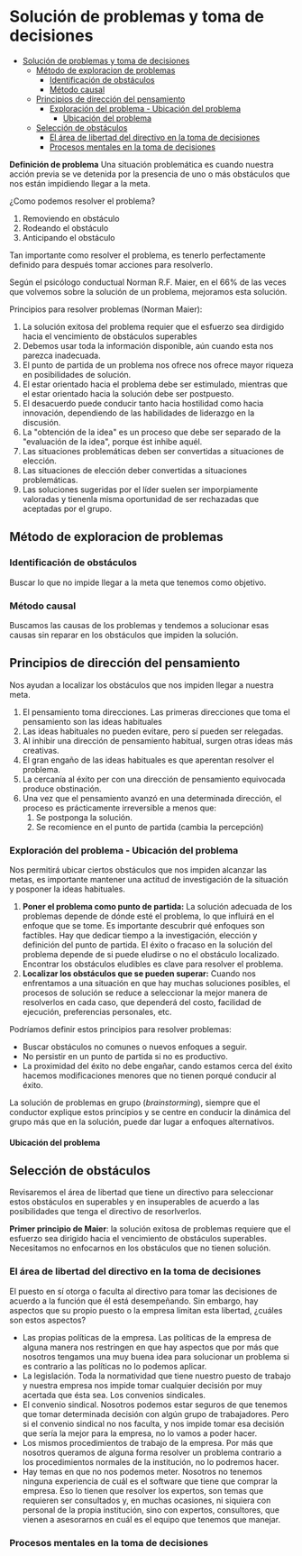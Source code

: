 # Solución de problemas y toma de decisiones

- [Solución de problemas y toma de decisiones](#solución-de-problemas-y-toma-de-decisiones)
  - [Método de exploracion de problemas](#método-de-exploracion-de-problemas)
    - [Identificación de obstáculos](#identificación-de-obstáculos)
    - [Método causal](#método-causal)
  - [Principios de dirección del pensamiento](#principios-de-dirección-del-pensamiento)
    - [Exploración del problema - Ubicación del problema](#exploración-del-problema---ubicación-del-problema)
      - [Ubicación del problema](#ubicación-del-problema)
  - [Selección de obstáculos](#selección-de-obstáculos)
    - [El área de libertad del directivo en la toma de decisiones](#el-área-de-libertad-del-directivo-en-la-toma-de-decisiones)
    - [Procesos mentales en la toma de decisiones](#procesos-mentales-en-la-toma-de-decisiones)


**Definición de problema** Una situación problemática es cuando nuestra acción previa se ve detenida por la presencia de uno o más obstáculos que nos están impidiendo llegar a la meta.

¿Como podemos resolver el problema?

1. Removiendo en obstáculo
2. Rodeando el obstáculo
3. Anticipando el obstáculo

Tan importante como resolver el problema, es tenerlo perfectamente definido para después tomar acciones para resolverlo.

Según el psicólogo conductual Norman R.F. Maier, en el 66% de las veces que volvemos sobre la solución de un problema, mejoramos esta solución.

Principios para resolver problemas (Norman Maier):

1. La solución exitosa del problema requier que el esfuerzo sea dirdigido hacia el vencimiento de obstáculos superables
2. Debemos usar toda la información disponible, aún cuando esta nos parezca inadecuada.
3. El punto de partida de un problema nos ofrece nos ofrece mayor riqueza en posibilidades de solución.
4. El estar orientado hacia el problema debe ser estimulado, mientras que el estar orientado hacia la solución debe ser postpuesto.
5. El desacuerdo puede conducir tanto hacia hostilidad como hacia innovación, dependiendo de las habilidades de liderazgo en la discusión.
6. La "obtención de la idea" es un proceso que debe ser separado de la "evaluación de la idea", porque ést inhibe aquél.
7. Las situaciones problemáticas deben ser convertidas a situaciones de elección.
8. Las situaciones de elección deber convertidas a situaciones problemáticas.
9. Las soluciones sugeridas por el líder suelen ser imporpiamente valoradas y tienenla misma oportunidad de ser rechazadas que aceptadas por el grupo.

## Método de exploracion de problemas

### Identificación de obstáculos

Buscar lo que no impide llegar a la meta que tenemos como objetivo.

### Método causal

Buscamos las causas de los problemas y tendemos a solucionar esas causas sin reparar en los obstáculos que impiden la solución.

## Principios de dirección del pensamiento

Nos ayudan a localizar los obstáculos que nos impiden llegar a nuestra meta.

1. El pensamiento toma direcciones. Las primeras direcciones que toma el pensamiento son las ideas habituales
2. Las ideas habituales no pueden evitare, pero sí pueden ser relegadas.
3. Al inhibir una dirección de pensamiento habitual, surgen otras ideas más creativas.
4. El gran engaño de las ideas habituales es que aperentan resolver el problema.
5. La cercanía al éxito per con una dirección de pensamiento equivocada produce obstinación.
6. Una vez que el pensamiento avanzó en una determinada dirección, el proceso es prácticamente irreversible a menos que:
   1. Se postponga la solución.
   2. Se recomience en el punto de partida (cambia la percepción)

### Exploración del problema - Ubicación del problema

Nos permitirá ubicar ciertos obstáculos que nos impiden alcanzar las metas, es importante mantener una actitud de 
investigación de la situación y posponer la ideas habituales.

1. **Poner el problema como punto de partida:** La solución adecuada de los problemas depende de dónde esté el problema, lo que influirá en el enfoque que se tome. Es importante descubrir qué enfoques son factibles. Hay que dedicar tiempo a la investigación, elección y definición del punto de partida. El éxito o fracaso en la solución del problema depende de si puede eludirse o no el obstáculo localizado. Encontrar los obstáculos eludibles es clave para resolver el problema.
2. **Localizar los obstáculos que se pueden superar:** Cuando nos enfrentamos a una situación en que hay muchas soluciones posibles, el procesos de solución se reduce a seleccionar la mejor manera de resolverlos en cada caso, que dependerá del costo, facilidad de ejecución, preferencias personales, etc.

Podríamos definir estos principios para resolver problemas:

- Buscar obstáculos no comunes o nuevos enfoques a seguir.
- No persistir en un punto de partida si no es productivo.
- La proximidad del éxito no debe engañar, cando estamos cerca del éxito hacemos modificaciones menores que no tienen porqué conducir al éxito.

La solución de problemas en grupo (_brainstorming_), siempre que el conductor explique estos principios y se centre en conducir la dinámica del grupo más que en la solución, puede dar lugar a enfoques alternativos.

#### Ubicación del problema


## Selección de obstáculos

Revisaremos el área de libertad que tiene un directivo para seleccionar estos obstáculos en superables y en insuperables de acuerdo a las posibilidades que tenga el directivo de resorlverlos.

**Primer principio de Maier**: la solución exitosa de problemas requiere que el esfuerzo sea dirigido hacia el vencimiento de obstáculos superables. Necesitamos no enfocarnos en los obstáculos que no tienen solución.

### El área de libertad del directivo en la toma de decisiones

El puesto en sí otorga o faculta al directivo para tomar las decisiones de acuerdo a la función que él está desempeñando. Sin embargo, hay aspectos que su propio puesto o la empresa limitan esta libertad, ¿cuáles son estos aspectos?

- Las propias políticas de la empresa. Las políticas de la empresa de alguna manera nos restringen en que hay aspectos que por más que nosotros tengamos una muy buena idea para solucionar un problema si es contrario a las políticas no lo podemos aplicar.
- La legislación. Toda la normatividad que tiene nuestro puesto de trabajo y nuestra empresa nos impide tomar cualquier decisión por muy acertada que ésta sea. Los convenios sindicales.
- El convenio sindical. Nosotros podemos estar seguros de que tenemos que tomar determinada decisión con algún grupo de trabajadores. Pero si el convenio sindical no nos faculta, y nos impide tomar esa decisión que sería la mejor para la empresa, no lo vamos a poder hacer.
- Los mismos procedimientos de trabajo de la empresa. Por más que nosotros queramos de alguna forma resolver un problema contrario a los procedimientos normales de la institución, no lo podremos hacer.
- Hay temas en que no nos podemos meter. Nosotros no tenemos ninguna experiencia de cuál es el software que tiene que comprar la empresa. Eso lo tienen que resolver los expertos, son temas que requieren ser consultados y, en muchas ocasiones, ni siquiera con personal de la propia institución, sino con expertos, consultores, que vienen a asesorarnos en cuál es el equipo que tenemos que manejar.

### Procesos mentales en la toma de decisiones




